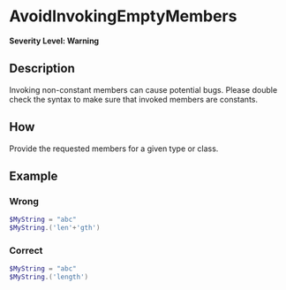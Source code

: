 # AvoidInvokingEmptyMembers

**Severity Level: Warning**

## Description

Invoking non-constant members can cause potential bugs. Please double check the syntax to make sure that invoked members are constants.

## How

Provide the requested members for a given type or class.

## Example

### Wrong

``` PowerShell
$MyString = "abc"
$MyString.('len'+'gth')
```

### Correct

``` PowerShell
$MyString = "abc"
$MyString.('length')
```
